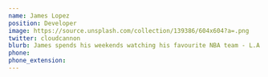 ```yaml
---
name: James Lopez
position: Developer
image: https://source.unsplash.com/collection/139386/604x604?a=.png
twitter: cloudcannon
blurb: James spends his weekends watching his favourite NBA team - L.A. Clippers.
phone:
phone_extension:
---
```

